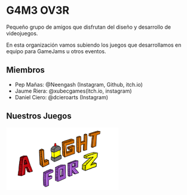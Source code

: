 # G4M3 OV3R

Pequeño grupo de amigos que disfrutan del diseño y desarrollo de videojuegos.

En esta organización vamos subiendo los juegos que desarrollamos en equipo para GameJams u otros eventos.

## Miembros

* Pep Mañas: @Neengash (Instagram, Github, itch.io)
* Jaume Riera: @xubecgames(itch.io, instagram)
* Daniel Ciero: @dcieroarts (Instagram)

## Nuestros Juegos

[<img src="../media/ALightFor2.png" alt="ALightFor2" width="300"/>](https://g4m30v3r-t34m.github.io/ALightForTwo/)
